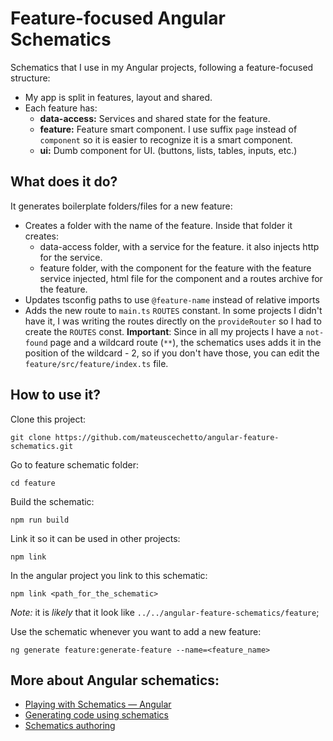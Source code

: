 # Feature-focused Angular Schematics

Schematics that I use in my Angular projects, following a feature-focused structure:

- My app is split in features, layout and shared.
- Each feature has:
  - **data-access:** Services and shared state for the feature.
  - **feature:** Feature smart component. I use suffix `page` instead of `component` so it is easier to recognize it is a smart component.
  - **ui:** Dumb component for UI. (buttons, lists, tables, inputs, etc.)

## What does it do?

It generates boilerplate folders/files for a new feature:

- Creates a folder with the name of the feature. Inside that folder it creates:
  - data-access folder, with a service for the feature. it also injects http for the service.
  - feature folder, with the component for the feature with the feature service injected, html file for the component and a routes archive for the feature.
- Updates tsconfig paths to use `@feature-name` instead of relative imports
- Adds the new route to `main.ts` `ROUTES` constant. In some projects I didn't have it, I was writing the routes directly on the `provideRouter` so I had to create the `ROUTES` const. **Important**: Since in all my projects I have a `not-found` page and a wildcard route (`**`), the schematics uses adds it in the position of the wildcard - 2, so if you don't have those, you can edit the `feature/src/feature/index.ts` file.

## How to use it?

Clone this project:

    git clone https://github.com/mateuscechetto/angular-feature-schematics.git

Go to feature schematic folder:

    cd feature

Build the schematic:

    npm run build

Link it so it can be used in other projects:

    npm link

In the angular project you link to this schematic:

    npm link <path_for_the_schematic>

_Note:_ it is _likely_ that it look like `../../angular-feature-schematics/feature`;

Use the schematic whenever you want to add a new feature:

    ng generate feature:generate-feature --name=<feature_name>

## More about Angular schematics:

- [Playing with Schematics — Angular](https://nado261.medium.com/schematics-angular-5110c008f0f)
- [Generating code using schematics](https://angular.dev/tools/cli/schematics)
- [Schematics authoring](https://angular.dev/tools/cli/schematics-authoring)
